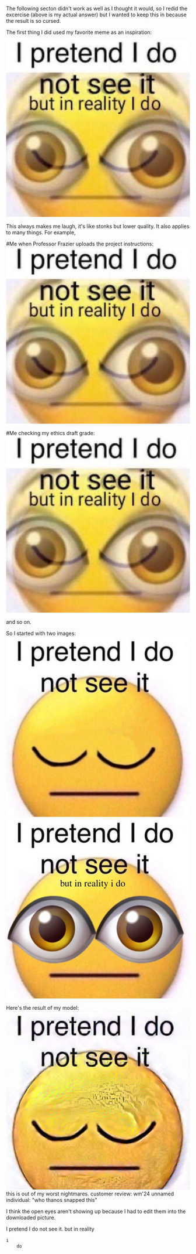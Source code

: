 



The following secton didn't work as well as I thought it would, so I redid the excercise (above is my actual answer) but I wanted to keep this in because the result is so cursed.

The first thing I did used my favorite meme as an inspiration:

![img_64.png](img_64.png)

This always makes me laugh, it's like stonks but lower quality. It also applies to many things.
For example,

#Me when Professor Frazier uploads the project instructions:
![img_65.png](img_65.png)

#Me checking my ethics draft grade:
![img_66.png](img_66.png)

and so on.

So I started with two images:
![img_68.png](img_68.png)
![img_67.png](img_67.png)

Here's the result of my model:
![img_69.png](img_69.png)
this is out of my worst nightmares. 
customer review: wm'24 unnamed individual: "who thanos snapped this"

I think the open eyes aren't showing up because I had to edit them into the downloaded picture.

I pretend I do not see it. but in reality

    i 
        do